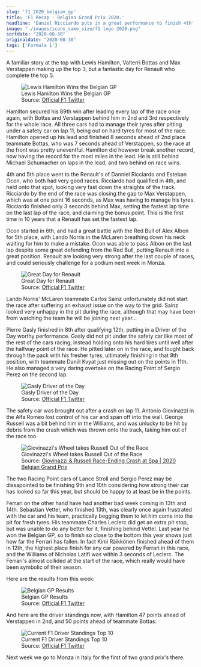 ```yaml
---
slug: 'f1_2020_belgian_gp'
title: 'F1 Recap - Belgian Grand Prix 2020.'
headline: 'Daniel Ricciardo puts in a great performance to finish 4th'
image: "./images/icons_same_size/f1 logo 2020.png"
sortdate: "2020-08-30"
originaldate: "2020-08-30"
tags: ['Formula 1']
---
```


A familiar story at the top with Lewis Hamilton, Valterri Bottas and Max Verstappen making up the top 3, but a fantastic day for Renault who complete the top 5.

<div id="imageDiv">
    <figure>
        <img src="https://joshlearningtocode.files.wordpress.com/2020/08/f1-2020-belgian-gp-hamilton-wins.jpg" alt="Lewis Hamilton Wins the Belgian GP">
        <figcaption>Lewis Hamilton Wins the Belgian GP</figcaption>
        <figcaption>Source: <a href="https://twitter.com/F1" target="_blank">Official F1 Twitter</a></figcaption>
    </figure>
</div>

Hamilton secured his 89th win after leading every lap of the race once again, with Bottas and Verstappen behind him in 2nd and 3rd respectively for the whole race. All three cars had to manage their tyres after pitting under a safety car on lap 11, being out on hard tyres for most of the race. Hamilton opened up his lead and finished 8 seconds ahead of 2nd place teammate Bottas, who was 7 seconds ahead of Verstappen, so the race at the front was pretty uneventful. Hamilton did however break another record, now having the record for the most miles in the lead. He is still behind Michael Schumacher on laps in the lead, and two behind on race wins.

4th and 5th place went to the Renault's of Danniel Ricciardo and Esteban Ocon, who both had very good races. Ricciardo had qualified in 4th, and held onto that spot, looking very fast down the straights of the track. Ricciardo by the end of the race was closing the gap to Max Verstappen, which was at one point 16 seconds, as Max was having to manage his tyres. Ricciardo finished only 3 seconds behind Max, setting the fastest lap time on the last lap of the race, and claiming the bonus point. This is the first time in 10 years that a Renault has set the fastest lap.

Ocon started in 6th, and had a great battle with the Red Bull of Alex Albon for 5th place, with Lando Norris in the McLaren breathing down his neck waiting for him to make a mistake. Ocon was able to pass Albon on the last lap despite some great defending from the Red Bull, putting Renault into a great position. Renault are looking very strong after the last couple of races, and could seriously challenge for a podium next week in Monza.

<div id="imageDiv">
    <figure>
        <img src="https://joshlearningtocode.files.wordpress.com/2020/08/f1-2020-belgian-gp-renault-result.jpg" alt="Great Day for Renault">
        <figcaption>Great Day for Renault</figcaption>
        <figcaption>Source: <a href="https://twitter.com/F1" target="_blank">Official F1 Twitter</a></figcaption>
    </figure>
</div>

Lando Norris' McLaren teammate Carlos Sainz unfortunately did not start the race after suffering an exhaust issue on the way to the grid. Sainz looked very unhappy in the pit during the race, although that may have been from watching the team he will be joining next year...

Pierre Gasly finished in 8th after qualifying 12th, putting in a Driver of the Day worthy performance. Gasly did not pit under the safety car like most of the rest of the cars racing, instead holding onto his hard tires until well after the halfway point of the race. He pitted later on in the race, and fought back through the pack with his fresher tyres, ultimately finishing in that 8th position, with teammate Daniil Kvyat just missing out on the points in 11th. He also managed a very daring overtake on the Racing Point of Sergio Perez on the second lap.

<div id="imageDiv">
    <figure>
        <img src="https://joshlearningtocode.files.wordpress.com/2020/08/f1-2020-belgian-gp-gasly-dotd.jpg" alt="Gasly Driver of the Day">
        <figcaption>Gasly Driver of the Day</figcaption>
        <figcaption>Source: <a href="https://twitter.com/F1" target="_blank">Official F1 Twitter</a></figcaption>
    </figure>
</div>

The safety car was brought out after a crash on lap 11. Antonio Giovinazzi in the Alfa Romeo lost control of his car and span off into the wall. George Russell was a bit behind him in the Williams, and was unlucky to be hit by debris from the crash which was thrown onto the track, taking him out of the race too.

<div id="imageDiv">
    <figure>
        <img src="https://joshlearningtocode.files.wordpress.com/2020/08/f1-2020-belgian-gp-crash.png" alt="Giovinazzi's Wheel takes Russell Out of the Race">
        <figcaption>Giovinazzi's Wheel takes Russell Out of the Race</figcaption>
        <figcaption>Source: <a href="https://www.youtube.com/watch?v=3fadZPVYQxo" target="_blank">Giovinazzi & Russell Race-Ending Crash at Spa | 2020 Belgian Grand Prix</a></figcaption>
    </figure>
</div>

<div id="imageDiv">
    <p class="tweetToEmbed" style="display: none;">1300098955242471424</p>
</div>

The two Racing Point cars of Lance Stroll and Sergio Perez may be dissapointed to be finishing 9th and 10th considering how strong their car has looked so far this year, but should be happy to at least be in the points.

Ferrari on the other hand have had another bad week coming in 13th and 14th. Sebastian Vettel, who finished 13th, was clearly once again frustrated with the car and his team, practically begging them to let him come into the pit for fresh tyres. His teammate Charles Leclerc did get an extra pit stop, but was unable to do any better for it, finishing behind Vettel. Last year he won the Belgian GP, so to finish so close to the bottom this year shows just how far the Ferrari has fallen. In fact Kimi Räikkönen finished ahead of them in 12th, the highest place finish for any car powered by Ferrari in this race, and the Williams of Nicholas Latifi was within 3 seconds of Leclerc. The Ferrari's almost collided at the start of the race, which really would have been symbolic of their season.


Here are the results from this week:

<div id="imageDiv">
    <figure>
        <img src="https://joshlearningtocode.files.wordpress.com/2020/08/f1-2020-belgian-gp-results-1.jpg" alt="Belgian GP Results">
        <figcaption>Belgian GP Results</figcaption>
        <figcaption>Source: <a href="https://twitter.com/F1" target="_blank">Official F1 Twitter</a></figcaption>
    </figure>
</div>

And here are the driver standings now, with Hamilton 47 points ahead of Verstappen in 2nd, and 50 points ahead of teammate Bottas:

<div id="imageDiv">
    <figure>
        <img src="https://joshlearningtocode.files.wordpress.com/2020/08/f1-2020-belgian-gp-standings-after.jpg" alt="Current F1 Driver Standings Top 10">
        <figcaption>Current F1 Driver Standings Top 10</figcaption>
        <figcaption>Source: <a href="https://twitter.com/F1" target="_blank">Official F1 Twitter</a></figcaption>
    </figure>
</div>

Next week we go to Monza in Italy for the first of two grand prix's there.
